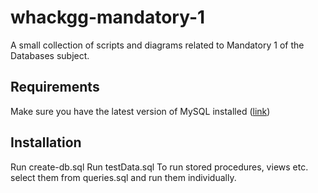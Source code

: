 # whackgg-mandatory-1
A small collection of scripts and diagrams related to Mandatory 1 of the Databases subject.

## Requirements
Make sure you have the latest version of MySQL installed ([link](https://dev.mysql.com/downloads/installer/))
## Installation 
Run create-db.sql
Run testData.sql
To run stored procedures, views etc. select them from queries.sql and run them individually.
